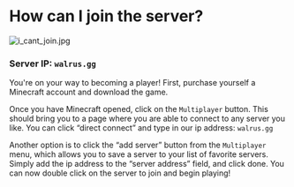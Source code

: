 # **How can I join the server?**

![i_cant_join.jpg](https://drive.google.com/uc?export=view&id=1KA1ruZ1EOJqE7zBUajZZuhBf1UFWrUBB)

### **Server IP: `walrus.gg`**

You're on your way to becoming a player! First, purchase yourself a Minecraft account and download the game.

Once you have Minecraft opened, click on the `Multiplayer` button. This should bring you to a page where you are able to connect to any server you like.  You can click “direct connect” and type in our ip address: `walrus.gg`

Another option is to click the “add server” button from the `Multiplayer` menu, which allows you to save a server to your list of favorite servers. Simply add the ip address to the “server address” field, and click done. You can now double click on the server to join and begin playing!
